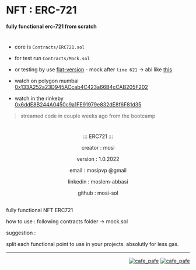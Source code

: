 # NFT : ERC-721
**fully functional erc-721 from scratch**
#

- core is `Contracts/ERC721.sol`
- for test run `Contracts/Mock.sol`
- or testing by use [flat-version](https://github.com/mosi-sol/nft-erc721/blob/main/NFT-ERC721-Flat.sol) - mock after `line 621` -> abi like [this](https://github.com/mosi-sol/nft-erc721/blob/main/abi.json) 

- watch on polygon mumbai [0x133A252a23D945ACcab4C423a66B4cCAB205F202](https://mumbai.polygonscan.com/address/0x133a252a23d945accab4c423a66b4ccab205f202) 
- watch in the rinkeby [0x6ddE8B244A0450c9a1FE91979e832dE8f6F81d35](https://rinkeby.etherscan.io/address/0x6dde8b244a0450c9a1fe91979e832de8f6f81d35) 

> streamed code in couple weeks ago from the bootcamp

#

<div align="center"> 
  
::: ERC721 :::
                     
creator :       mosi
            
version :       1.0.2022
            
email :         mosipvp @gmail
            
linkedin :      moslem-abbasi
            
github :        mosi-sol
  
</div>      

##             
fully functional NFT ERC721
            
how to use : following contracts folder -> mock.sol
    
suggestion : 
                    
split each functional point to use in your projects. absolutly for less gas.
        
---

<p align="right"> 
  <a href="https://github.com/mosi-sol/nft-erc721" target="blank">
  <img src="https://img.shields.io/badge/Ver-1.0.2022-blue?style=flat" alt="cafe_pafe" /></a>
  <a href="https://github.com/mosi-sol/nft-erc721" target="blank">
  <img src="https://img.shields.io/badge/License-MIT-orange?style=flat" alt="cafe_pafe" /></a>
</p>
